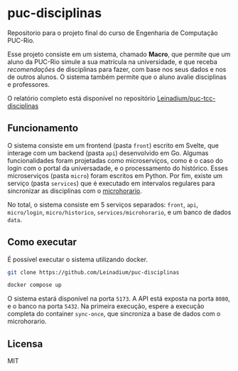 # puc-disciplinas

Repositorio para o projeto final do curso de Engenharia de Computação PUC-Rio.

Esse projeto consiste em um sistema, chamado **Macro**, que permite que um aluno da PUC-Rio simule a sua matrícula na universidade, e que receba *recomendações* de disciplinas para fazer, com base nos seus dados e nos de outros alunos. O sistema também permite que o aluno avalie disciplinas e professores.

O relatório completo está disponível no repositório
[Leinadium/puc-tcc-disciplinas](https://github.com/Leinadium/puc-disciplinas)

## Funcionamento

O sistema consiste em um frontend (pasta `front`) escrito em Svelte, que interage com um backend (pasta `api`) desenvolvido em Go. Algumas funcionalidades foram projetadas como microserviços, como é o caso do login com o portal da universadade, e o processamento do histórico. Esses microserviços (pasta `micro`) foram escritos em Python. Por fim, existe um serviço (pasta `services`) que é executado em intervalos regulares para sincronizar as disciplinas com o [microhorario](www.puc-rio.br/microhorario).

No total, o sistema consiste em 5 serviços separados: `front`, `api`, `micro/login`, `micro/historico`, `services/microhorario`, e um banco de dados `data`.

## Como executar

É possível executar o sistema utilizando docker.

```sh
git clone https://github.com/Leinadium/puc-disciplinas

docker compose up
```

O sistema estará disponível na porta `5173`. A API está exposta na porta `8080`, e o banco na porta `5432`. Na primeira execução, espere a execução completa do container `sync-once`, que sincroniza a base de dados com o microhorario.

## Licensa

MIT
